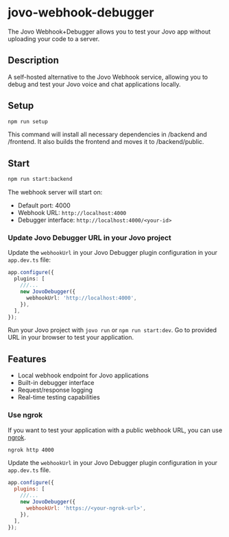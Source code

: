 # jovo-webhook-debugger

The Jovo Webhook+Debugger allows you to test your Jovo app without uploading your code to a server.

## Description

A self-hosted alternative to the Jovo Webhook service, allowing you to debug and test your Jovo voice and chat applications locally.


## Setup

```bash
npm run setup
```

This command will install all necessary dependencies in /backend and /frontend. It also builds the frontend and moves it to /backend/public.

## Start

```bash
npm run start:backend
```

The webhook server will start on:
- Default port: 4000
- Webhook URL: `http://localhost:4000`
- Debugger interface: `http://localhost:4000/<your-id>`

### Update Jovo Debugger URL in your Jovo project

Update the `webhookUrl` in your Jovo Debugger plugin configuration in your `app.dev.ts` file:

```typescript
app.configure({
  plugins: [
    ///...
    new JovoDebugger({
      webhookUrl: 'http://localhost:4000',
    }),
  ],
});
```

Run your Jovo project with `jovo run` or `npm run start:dev`. Go to provided URL in your browser to test your application.

## Features

- Local webhook endpoint for Jovo applications
- Built-in debugger interface
- Request/response logging
- Real-time testing capabilities

### Use ngrok

If you want to test your application with a public webhook URL, you can use [ngrok](https://ngrok.com/).

```bash
ngrok http 4000
```

Update the `webhookUrl` in your Jovo Debugger plugin configuration in your `app.dev.ts` file.

```javascript
app.configure({
  plugins: [
    ///...
    new JovoDebugger({
      webhookUrl: 'https://<your-ngrok-url>',
    }),
  ],
});
```